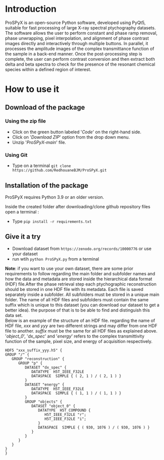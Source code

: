 <p style="text-align: center;">

# Introduction
ProSPyX is an open-source Python software, developed using PyQt5, suitable for fast processing of large X-ray spectral ptychography datasets. The software allows the user to perform constant and phase ramp removal, phase unwrapping, pixel interpolation, and alignment of phase contrast images directly and interactively through multiple buttons. In parallel, it processes the amplitude images of the complex transmittance function of the sample in a back-end manner. Once the post-processing step is complete, the user can perform contrast conversion and then extract both delta and beta spectra to check for the presence of the resonant chemical species within a defined region of interest.

# How to use it

## Download of the package
### Using the zip file
* Click on the green button labeled '_Code_' on the right-hand side.
* Click on '_Download ZIP_' option from the drop down menu.
* Unzip '_ProSPyX-main_' file.
### Using Git
* Type on a terminal `git clone https://github.com/RedhouaneBJM/ProSPyX.git`

## Installation of the package
ProSPyX requires Python 3.9 or an older version.

Inside the created folder after downloading/clone github repository files open a terminal :
* Type `pip install -r requirements.txt`

## Give it a try
* Download dataset from `https://zenodo.org/records/10000776` or use your dataset
* run wtih `python ProSPyX.py` from a terminal

__Note__: if you want to use your own dataset, there are some prior requirements to follow regarding the main folder and subfolder names and how the data and metadata are stored inside the hierarchical data format (HDF) file.After the phase retrieval step each ptychographic reconstruction should be stored in one HDF file with its metadata. Each file is saved separately inside a subfolder. All subfolders must be stored in a unique main folder. The name of all HDF files and subfolders must contain the same suffix which is unique to this dataset (you can download our dataset to get a better idea). the purpose of that is to be able to find and distinguish this data set. <br>
Below is an example of the structure of an HDF file. regarding the name of HDF file, _xxx_ and _yyy_ are two different strings and may differ from one HDF file to another. _suffix_ must be the same for all HDF files as explained above.<br>
'_object_0_', '_dx_spec_' and '_energy_' refers to the complex transmittivity function of the sample, pixel size, and energy of acquisition respectively.

```
HDF5 "xxx_suffix_yyy.h5" {
GROUP "/" {
   GROUP "reconstruction" {
      GROUP "p" {
         DATASET "dx_spec" {
            DATATYPE  H5T_IEEE_F32LE
            DATASPACE  SIMPLE { ( 2, 1 ) / ( 2, 1 ) }
         }
         DATASET "energy" {
            DATATYPE  H5T_IEEE_F32LE
            DATASPACE  SIMPLE { ( 1, 1 ) / ( 1, 1 ) }
         }
         GROUP "objects" {
            DATASET "object_0" {
               DATATYPE  H5T_COMPOUND {
                  H5T_IEEE_F32LE "r";
                  H5T_IEEE_F32LE "i";
               }
               DATASPACE  SIMPLE { ( 930, 1076 ) / ( 930, 1076 ) }
            }
         }
      }
   }
}
}
```
</p>
